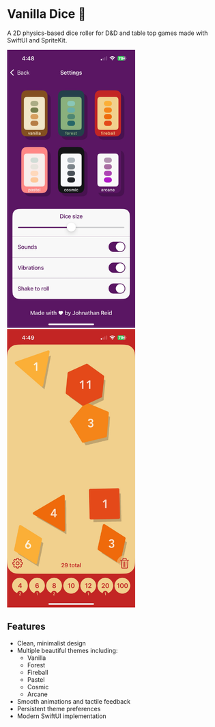 # Vanilla Dice 🎲

A 2D physics-based dice roller for D&D and table top games made with SwiftUI and SpriteKit.

<img src="Screenshots/screen1.jpg" width="300" alt="Vanilla Dice Screenshot">

<img src="Screenshots/screen2.jpg" width="300" alt="Vanilla Dice Screenshot">

## Features

- Clean, minimalist design
- Multiple beautiful themes including:
  - Vanilla
  - Forest
  - Fireball
  - Pastel
  - Cosmic
  - Arcane
- Smooth animations and tactile feedback
- Persistent theme preferences
- Modern SwiftUI implementation